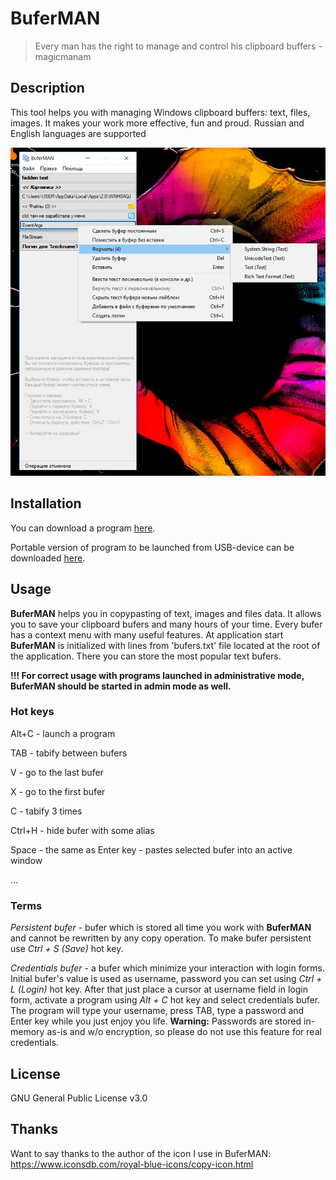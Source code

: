 # BuferMAN
> Every man has the right to manage and control his clipboard buffers - magicmanam

## Description
This tool helps you with managing Windows clipboard buffers: text, files, images. It makes your work more effective, fun and proud. Russian and English languages are supported


![BuferMAN screenshot](Buferman.jpg)

## Installation
You can download a program [here](http://bufer.somee.com/install/BuferMAN.application).

Portable version of program to be launched from USB-device can be downloaded [here](https://rink.hockeyapp.net/manage/apps/693832).

## Usage
**BuferMAN** helps you in copypasting of text, images and files data. It allows you to save your clipboard bufers and many hours of your time. Every bufer has a context menu with many useful features. At application start **BuferMAN** is initialized with lines from 'bufers.txt' file located at the root of the application. There you can store the most popular text bufers.

**!!! For correct usage with programs launched in administrative mode, BuferMAN should be started in admin mode as well.**

### Hot keys
Alt+C  - launch a program

TAB    - tabify between bufers

V      - go to the last bufer

X      - go to the first bufer

C      - tabify 3 times

Ctrl+H - hide bufer with some alias

Space  - the same as Enter key - pastes selected bufer into an active window

...

### Terms
*Persistent bufer* - bufer which is stored all time you work with **BuferMAN** and cannot be rewritten by any copy operation. To make bufer persistent use *Ctrl + S (Save)* hot key.

*Credentials bufer* - a bufer which minimize your interaction with login forms. Initial bufer's value is used as username, password you can set using *Ctrl + L (Login)* hot key. After that just place a cursor at username field in login form, activate a program using *Alt + C* hot key and select credentials bufer. The program will type your username, press TAB, type a password and Enter key while you just enjoy you life. **Warning:** Passwords are stored in-memory as-is and w/o encryption, so please do not use this feature for real credentials.

## License
GNU General Public License v3.0

## Thanks
Want to say thanks to the author of the icon I use in BuferMAN:
https://www.iconsdb.com/royal-blue-icons/copy-icon.html 
